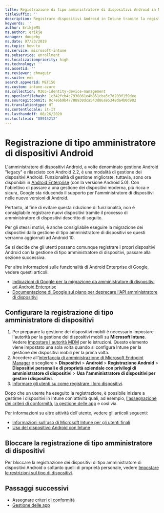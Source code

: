 ```yaml
---
title: Registrazione di tipo amministratore di dispositivi Android in Microsoft Intune
titleSuffix: ''
description: Registrare dispositivi Android in Intune tramite la registrazione di tipo amministratore di dispositivi.
keywords: ''
author: ErikjeMS
ms.author: erikje
manager: dougeby
ms.date: 07/23/2019
ms.topic: how-to
ms.service: microsoft-intune
ms.subservice: enrollment
ms.localizationpriority: high
ms.technology: ''
ms.assetid: ''
ms.reviewer: chmaguir
ms.suite: ems
search.appverid: MET150
ms.custom: intune-azure
ms.collection: M365-identity-device-management
ms.openlocfilehash: 1c342fcb4c7930861e4b851cba5c7d203f159dee
ms.sourcegitcommit: 0c7e6b9b47788930dca543d86a95348da4b0d902
ms.translationtype: HT
ms.contentlocale: it-IT
ms.lasthandoff: 08/26/2020
ms.locfileid: "88915212"
---
```

# <a name="android-device-administrator-enrollment"></a>Registrazione di tipo amministratore di dispositivi Android

L'amministratore di dispositivi Android, a volte denominato gestione Android "legacy" e rilasciato con Android 2.2, è una modalità di gestione dei dispositivi Android. Funzionalità di gestione migliorate, tuttavia, sono ora disponibili in [Android Enterprise](https://www.android.com/enterprise/management/) (con la versione Android 5.0). Con l'obiettivo di passare a una gestione dei dispositivi moderna, più ricca e sicura, Google sta riducendo il supporto per l'amministratore di dispositivi nelle nuove versioni di Android.

Pertanto, al fine di evitare questa riduzione di funzionalità, non è consigliabile registrare nuovi dispositivi tramite il processo di amministratore di dispositivi descritto di seguito.

Per gli stessi motivi, è anche consigliabile eseguire la migrazione dei dispositivi dalla gestione di tipo amministratore di dispositivi se questi verranno aggiornati ad Android 10. 

Se si decide che gli utenti possano comunque registrare i propri dispositivi Android con la gestione di tipo amministratore di dispositivi, passare alla sezione successiva.  

Per altre informazioni sulle funzionalità di Android Enterprise di Google, vedere questi articoli:
- [Indicazioni di Google per la migrazione da amministratore di dispositivi ad Android Enterprise](http://static.googleusercontent.com/media/android.com/en/enterprise/static/2016/pdfs/enterprise/Android-Enterprise-Migration-Bluebook_2019.pdf)
- [Documentazione di Google sul piano per deprecare l'API amministratore di dispositivi](https://developers.google.com/android/work/device-admin-deprecation)

## <a name="set-up-device-administrator-enrollment"></a>Configurare la registrazione di tipo amministratore di dispositivi

1. Per preparare la gestione dei dispositivi mobili è necessario impostare l'autorità per la gestione dei dispositivi mobili su **Microsoft Intune**. Vedere [Impostare l'autorità MDM](../fundamentals/mdm-authority-set.md) per le istruzioni. Questo elemento viene impostato una sola volta quando si configura Intune per la gestione dei dispositivi mobili per la prima volta.
2. Accedere all'[interfaccia di amministrazione di Microsoft Endpoint Manager](https://go.microsoft.com/fwlink/?linkid=2109431) e scegliere > **Dispositivi** > **Android** > **Registrazione Android** > **Dispositivi personali e di proprietà aziendale con privilegi di amministratore di dispositivi** > **Usa l'amministratore di dispositivi per gestire i dispositivi**.
3. [Informare gli utenti su come registrare i loro dispositivi](../user-help/enroll-device-android-company-portal.md).  

Dopo che un utente ha eseguito la registrazione, è possibile iniziare a gestirne i dispositivi in Intune con attività quali, ad esempio, [l'assegnazione dei criteri di conformità](../protect/compliance-policy-create-android.md), [la gestione delle app](../apps/app-management.md) e così via.

Per informazioni su altre attività dell'utente, vedere gli articoli seguenti:
- [Informazioni sull'uso di Microsoft Intune per gli utenti finali](../fundamentals/end-user-educate.md)
- [Uso del dispositivo Android con Intune](../user-help/why-enroll-android-device.md)


## <a name="block-device-administrator-enrollment"></a>Bloccare la registrazione di tipo amministratore di dispositivi
Per bloccare la registrazione dei dispositivi di tipo amministratore di dispositivi Android o soltanto quelli di proprietà personale, vedere [Impostare le restrizioni sul tipo di dispositivi](enrollment-restrictions-set.md).


## <a name="next-steps"></a>Passaggi successivi
- [Assegnare criteri di conformità](../protect/compliance-policy-create-android.md)
- [Gestione delle app](../apps/app-management.md)